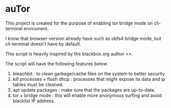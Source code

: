 # auTor

This project is created for the purpose of enabling tor bridge mode on cli-terminal enviroment. 

I know that browser-version already have such as obfs4 bridge mode, but cli-terminal doesn't have by default. 

This script is heavily inspired by the blackbox.org author <<gitrepo>>. 
  
The script will have the following features below.

1. bleachbit : to clean garbage/cache files on the system to better security.
2. kill processes + flush dhcp : processes that might expose its data and ip tables must be cleaned.
3. apt update packages : make sure that the packages are up-to-date. 
4. tor + bridge mode : this will enable more anonymous surfing and avoid blacklist IP address. 

